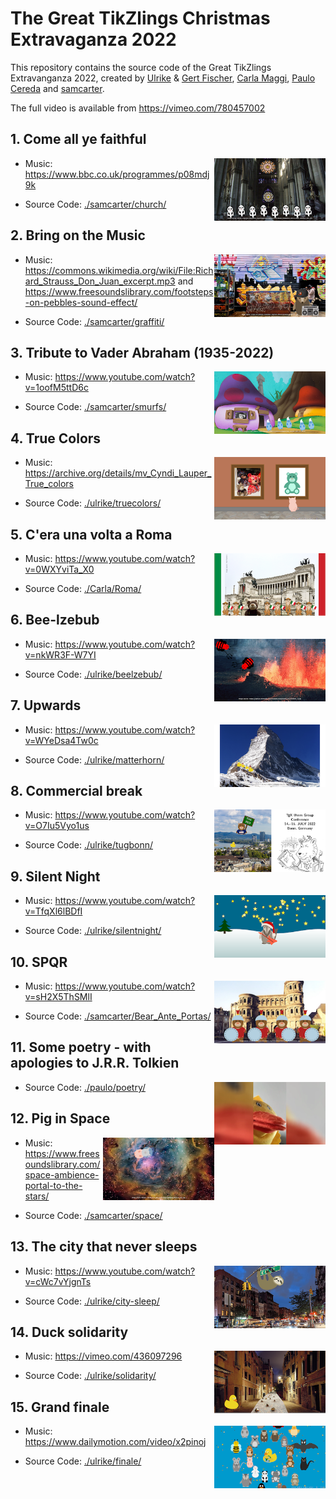 # The Great TikZlings Christmas Extravaganza 2022

This repository contains the source code of the Great TikZlings Extravanganza 2022, created by [Ulrike](https://github.com/u-fischer) & [Gert Fischer](https://github.com/g-fischer), [Carla Maggi](https://github.com/CarLaTeX), [Paulo Cereda](https://github.com/cereda) and [samcarter](https://github.com/samcarter).

The full video is available from https://vimeo.com/780457002

## 1. Come all ye faithful

<img align="right" src="./samcarter/church/church.png" height="100">

- Music: https://www.bbc.co.uk/programmes/p08mdj9k

- Source Code: [./samcarter/church/](https://github.com/TikZlings/Extravaganza2022/tree/main/samcarter/church)

## 2. Bring on the Music

<img align="right" src="./samcarter/graffiti/graffiti.png" height="100">

- Music: https://commons.wikimedia.org/wiki/File:Richard_Strauss_Don_Juan_excerpt.mp3 and  https://www.freesoundslibrary.com/footsteps-on-pebbles-sound-effect/

- Source Code: [./samcarter/graffiti/](https://github.com/TikZlings/Extravaganza2022/tree/main/samcarter/graffiti)

## 3. Tribute to Vader Abraham (1935-2022)

<img align="right" src="./samcarter/smurfs/smurfs.png" height="100">

- Music: https://www.youtube.com/watch?v=1oofM5ttD6c

- Source Code: [./samcarter/smurfs/](https://github.com/TikZlings/Extravaganza2022/tree/main/samcarter/smurfs)

## 4. True Colors

<img align="right" src="./ulrike/truecolors/truecolors.png" height="100">

- Music: https://archive.org/details/mv_Cyndi_Lauper_True_colors

- Source Code: [./ulrike/truecolors/](https://github.com/TikZlings/Extravaganza2022/tree/main/ulrike/truecolors)

## 5. C'era una volta a Roma

<img align="right" src="./Carla/Roma/Roma.png" height="100">

- Music: https://www.youtube.com/watch?v=0WXYviTa_X0

- Source Code: [./Carla/Roma/](https://github.com/TikZlings/Extravaganza2022/tree/main/Carla/Roma)

## 6. Bee-lzebub

<img align="right" src="./ulrike/beelzebub/beelzebub.png" height="100">

- Music: https://www.youtube.com/watch?v=nkWR3F-W7YI

- Source Code: [./ulrike/beelzebub/](https://github.com/TikZlings/Extravaganza2022/tree/main/ulrike/beelzebub)

## 7. Upwards

<img align="right" src="./ulrike/matterhorn/matterhorn.png" height="100">

- Music: https://www.youtube.com/watch?v=WYeDsa4Tw0c

- Source Code: [./ulrike/matterhorn/](https://github.com/TikZlings/Extravaganza2022/tree/main/ulrike/matterhorn)

## 8. Commercial break

<img align="right" src="./ulrike/tugbonn/bear-bonn.png" height="100">

- Music: https://www.youtube.com/watch?v=O7Iu5Vyo1us

- Source Code: [./ulrike/tugbonn/](https://github.com/TikZlings/Extravaganza2022/tree/main/ulrike/tugbonn)

## 9. Silent Night

<img align="right" src="./ulrike/silentnight/silentnight.png" height="100">

- Music: https://www.youtube.com/watch?v=TfqXl6lBDfI

- Source Code: [./ulrike/silentnight/](https://github.com/TikZlings/Extravaganza2022/tree/main/ulrike/silentnight)

## 10. SPQR

<img align="right" src="./samcarter/Bear_Ante_Portas/Bear_Ante_Portas.png" height="100">

- Music: https://www.youtube.com/watch?v=sH2X5ThSMlI

- Source Code: [./samcarter/Bear_Ante_Portas/](https://github.com/TikZlings/Extravaganza2022/tree/main/samcarter/Bear_Ante_Portas)

## 11. Some poetry - with apologies to J.R.R. Tolkien

<img align="right" src="./paulo/poetry/ohh.png" height="100">

- Source Code: [./paulo/poetry/](https://github.com/TikZlings/Extravaganza2022/tree/main/paulo/poetry)

## 12. Pig in Space

<img align="right" src="./samcarter/space/space.png" height="100">

- Music: https://www.freesoundslibrary.com/space-ambience-portal-to-the-stars/

- Source Code: [./samcarter/space/](https://github.com/TikZlings/Extravaganza2022/tree/main/samcarter/space)

## 13. The city that never sleeps

<img align="right" src="./ulrike/city-sleep/city-sleep.png" height="100">

- Music: https://www.youtube.com/watch?v=cWc7vYjgnTs

- Source Code: [./ulrike/city-sleep/](https://github.com/TikZlings/Extravaganza2022/tree/main/ulrike/city-sleep)

## 14. Duck solidarity

<img align="right" src="./ulrike/solidarity/solidarity.png" height="100">

- Music: https://vimeo.com/436097296

- Source Code: [./ulrike/solidarity/](https://github.com/TikZlings/Extravaganza2022/tree/main/ulrike/solidarity)

## 15. Grand finale

<img align="right" src="./ulrike/finale/finale.png" height="100">

- Music: https://www.dailymotion.com/video/x2pinoj

- Source Code: [./ulrike/finale/](https://github.com/TikZlings/Extravaganza2022/tree/main/ulrike/finale)
